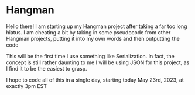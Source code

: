 # Hangman
Hello there! I am starting up my Hangman project after taking a far too long hiatus. 
I am cheating a bit by taking in some pseudocode from other Hangman projects, putting it into my own words and then outputting the code

This will be the first time I use something like Serialization. In fact, the concept is still rather daunting to me
I will be using JSON for this project, as I find it to be the easiest to grasp. 

I hope to code all of this in a single day, starting today May 23rd, 2023, at exactly 3pm EST
